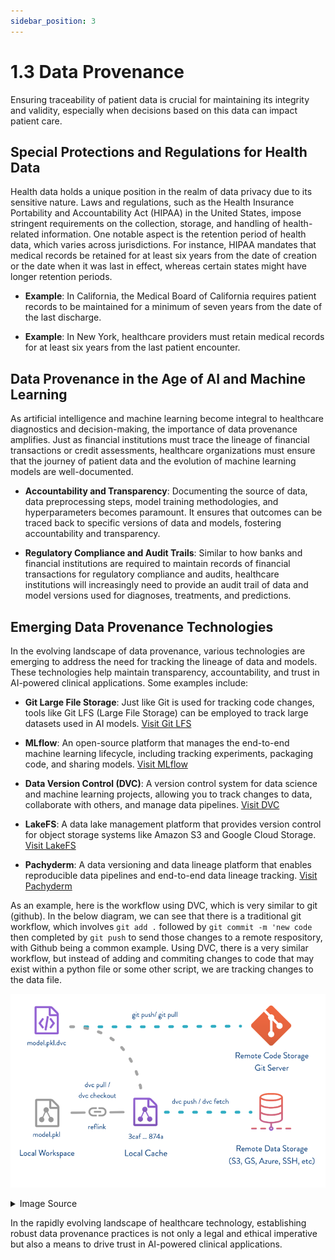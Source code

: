 ```yaml
---
sidebar_position: 3
---
```


# 1.3 Data Provenance

Ensuring traceability of patient data is crucial for maintaining its integrity and validity, especially when decisions based on this data can impact patient care.

## Special Protections and Regulations for Health Data

Health data holds a unique position in the realm of data privacy due to its sensitive nature. Laws and regulations, such as the Health Insurance Portability and Accountability Act (HIPAA) in the United States, impose stringent requirements on the collection, storage, and handling of health-related information. One notable aspect is the retention period of health data, which varies across jurisdictions. For instance, HIPAA mandates that medical records be retained for at least six years from the date of creation or the date when it was last in effect, whereas certain states might have longer retention periods.

- **Example**: In California, the Medical Board of California requires patient records to be maintained for a minimum of seven years from the date of the last discharge.

- **Example**: In New York, healthcare providers must retain medical records for at least six years from the last patient encounter.

## Data Provenance in the Age of AI and Machine Learning

As artificial intelligence and machine learning become integral to healthcare diagnostics and decision-making, the importance of data provenance amplifies. Just as financial institutions must trace the lineage of financial transactions or credit assessments, healthcare organizations must ensure that the journey of patient data and the evolution of machine learning models are well-documented.

- **Accountability and Transparency**: Documenting the source of data, data preprocessing steps, model training methodologies, and hyperparameters becomes paramount. It ensures that outcomes can be traced back to specific versions of data and models, fostering accountability and transparency.

- **Regulatory Compliance and Audit Trails**: Similar to how banks and financial institutions are required to maintain records of financial transactions for regulatory compliance and audits, healthcare institutions will increasingly need to provide an audit trail of data and model versions used for diagnoses, treatments, and predictions.

## Emerging Data Provenance Technologies

In the evolving landscape of data provenance, various technologies are emerging to address the need for tracking the lineage of data and models. These technologies help maintain transparency, accountability, and trust in AI-powered clinical applications. Some examples include:

- **Git Large File Storage**: Just like Git is used for tracking code changes, tools like Git LFS (Large File Storage) can be employed to track large datasets used in AI models. [Visit Git LFS](https://git-lfs.com)

- **MLflow**: An open-source platform that manages the end-to-end machine learning lifecycle, including tracking experiments, packaging code, and sharing models. [Visit MLflow](https://mlflow.org)

- **Data Version Control (DVC)**: A version control system for data science and machine learning projects, allowing you to track changes to data, collaborate with others, and manage data pipelines. [Visit  DVC](https://dvc.org)

- **LakeFS**: A data lake management platform that provides version control for object storage systems like Amazon S3 and Google Cloud Storage. [Visit LakeFS](https://lakefs.io)

- **Pachyderm**: A data versioning and data lineage platform that enables reproducible data pipelines and end-to-end data lineage tracking. [Visit Pachyderm](https://www.pachyderm.com)

As an example, here is the workflow using DVC, which is very similar to git (github). In the below diagram, we can see that there is a traditional git workflow, which involves `git add .` followed by `git commit -m 'new code` then completed by `git push` to send those changes to a remote respository, with Github being a common example. Using DVC, there is a very similar workflow, but instead of adding and commiting changes to code that may exist within a python file or some other script, we are tracking changes to the data file. 

![dvc workflow image](../../static/img/ch1/dvc_workflow.png)

<details>
  <summary>Image Source</summary>
  <div>
    <div>
        <a> MLOps Guide: https://mlops-guide.github.io/Versionamento/ </a>
    </div>
  </div>
</details>


In the rapidly evolving landscape of healthcare technology, establishing robust data provenance practices is not only a legal and ethical imperative but also a means to drive trust in AI-powered clinical applications.

